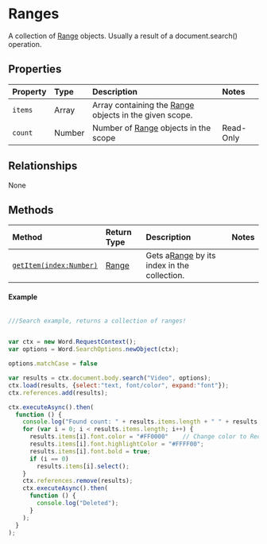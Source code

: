 # Ranges

A collection of [Range](range.md) objects. Usually a result of a document.search() operation.


## Properties

| Property         | Type    |Description|Notes |
|:-----------------|:--------|:----------|:-----|
|`items`|  Array |Array containing the [Range](range.md) objects in the given scope. ||
|`count`|  Number |Number of [Range](range.md) objects  in the scope |Read-Only|



## Relationships
None  

## Methods


| Method     | Return Type    |Description|Notes  |
|:-----------------|:--------|:----------|:------|
|[`getItem(index:Number)`](#getitem)| [Range](range.md)   | Gets a[Range](range.md) by its index in the collection. || 


  



#### Example
```js

///Search example, returns a collection of ranges!


var ctx = new Word.RequestContext();
var options = Word.SearchOptions.newObject(ctx);

options.matchCase = false

var results = ctx.document.body.search("Video", options);
ctx.load(results, {select:"text, font/color", expand:"font"});
ctx.references.add(results);

ctx.executeAsync().then(
  function () {
    console.log("Found count: " + results.items.length + " " + results.items[0].font.color );
    for (var i = 0; i < results.items.length; i++) {
      results.items[i].font.color = "#FF0000"    // Change color to Red
      results.items[i].font.highlightColor = "#FFFF00";
      results.items[i].font.bold = true;
      if (i == 0)
        results.items[i].select();
    }
    ctx.references.remove(results);
    ctx.executeAsync().then(
      function () {
        console.log("Deleted");
      }
    );
  }
);

```



